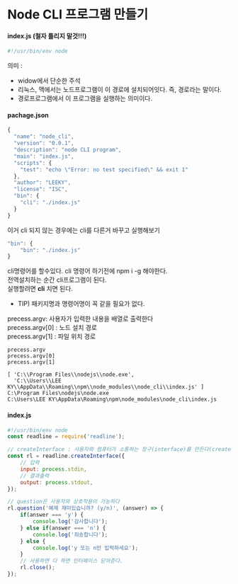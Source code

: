 # Node CLI 프로그램 만들기

#### index.js (철자 틀리지 말것!!!)
```javascript 
#!/usr/bin/env node
```
의미 : 
+ widow에서 단순한 주석
+ 리눅스, 맥에서는 노드프로그램이 이 경로에 설치되어잇다.  즉, 경로라는 말이다. 
+ 경로프로그램에서 이 프로그램을 실행하는 의미이다.

#### pachage.json

```javascript 
{
  "name": "node_cli",
  "version": "0.0.1",
  "description": "node CLI program",
  "main": "index.js",
  "scripts": {
    "test": "echo \"Error: no test specified\" && exit 1"
  },
  "author": "LEEKY",
  "license": "ISC",
  "bin": {
    "cli": "./index.js"
  }
}
```
이거 cli 되지 않는 경우에는 cli를 다른거 바꾸고 실행해보기
```javascript 
"bin": {
    "bin": "./index.js"
}
```


cli명령어를 할수있다. cli 명령어 하기전에 npm i -g 해야한다. <br>
전역설치하는 순간 cli프로그램이 된다. <br>
실행할려면 <strong>cli</strong> 치면 된다.<br>

+ TIP) 패키지명과 명령어명이 꼭 같을 필요가 없다.

precess.argv: 사용자가 입력한 내용을 배열로 출력한다<br>
precess.argv[0] : 노드 설치 경로<br>
precess.argv[1] : 파일 위치 경로<br>
<pre><code>precess.argv
precess.argv[0]
precess.argv[1]
</code></pre>
<pre><code>[ 'C:\\Program Files\\nodejs\\node.exe',
  'C:\\Users\\LEE KY\\AppData\\Roaming\\npm\\node_modules\\node_cli\\index.js' ]
C:\Program Files\nodejs\node.exe
C:\Users\LEE KY\AppData\Roaming\npm\node_modules\node_cli\index.js
</code></pre>



#### index.js

```javascript 
#!/usr/bin/env node
const readline = require('readline');

// createInterface : 사용자와 컴퓨터가 소통하는 창구(interface)를 만든다(create).
const rl = readline.createInterface({
    // 입력
    input: process.stdin,
    // 결과출력
    output: process.stdout,
});

// question은 사용자와 상호작용이 가능하다
rl.question('예제 재미있습니까? (y/n)', (answer) => {
    if(answer === 'y') {
        console.log('감사합니다');
    } else if(answer === 'n') {
        console.log('죄송합니다');
    } else {
        console.log('y 또는 n만 입력하세요');
    }
    // 사용하면 다 하면 인터페이스 닫아준다.
    rl.close();
});
```


